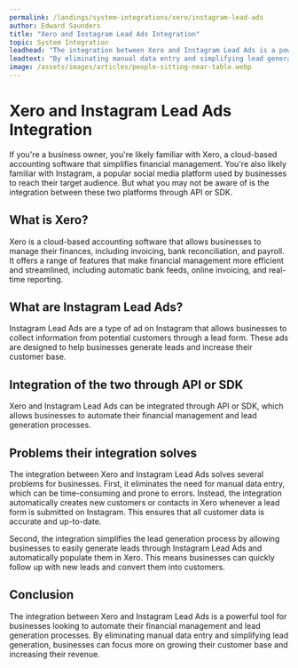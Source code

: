 ```yaml
---
permalink: /landings/system-integrations/xero/instagram-lead-ads
author: Edward Saunders
title: "Xero and Instagram Lead Ads Integration"
topic: System Integration
leadhead: "The integration between Xero and Instagram Lead Ads is a powerful tool for businesses looking to automate their financial management and lead generation processes"
leadtext: "By eliminating manual data entry and simplifying lead generation, businesses can focus more on growing their customer base and increasing their revenue."
image: /assets/images/articles/people-sitting-near-table.webp
---
```

<div class="arttext">    <h1>Xero and Instagram Lead Ads Integration</h1>
    <p>If you're a business owner, you're likely familiar with Xero, a cloud-based accounting software that simplifies financial management. You're also likely familiar with Instagram, a popular social media platform used by businesses to reach their target audience. But what you may not be aware of is the integration between these two platforms through API or SDK.</p>
    <h2>What is Xero?</h2>
    <p>Xero is a cloud-based accounting software that allows businesses to manage their finances, including invoicing, bank reconciliation, and payroll. It offers a range of features that make financial management more efficient and streamlined, including automatic bank feeds, online invoicing, and real-time reporting.</p>
    <h2>What are Instagram Lead Ads?</h2>
    <p>Instagram Lead Ads are a type of ad on Instagram that allows businesses to collect information from potential customers through a lead form. These ads are designed to help businesses generate leads and increase their customer base.</p>
    <h2>Integration of the two through API or SDK</h2>
    <p>Xero and Instagram Lead Ads can be integrated through API or SDK, which allows businesses to automate their financial management and lead generation processes.</p>
    <h2>Problems their integration solves</h2>
    <p>The integration between Xero and Instagram Lead Ads solves several problems for businesses. First, it eliminates the need for manual data entry, which can be time-consuming and prone to errors. Instead, the integration automatically creates new customers or contacts in Xero whenever a lead form is submitted on Instagram. This ensures that all customer data is accurate and up-to-date.</p>
    <p>Second, the integration simplifies the lead generation process by allowing businesses to easily generate leads through Instagram Lead Ads and automatically populate them in Xero. This means businesses can quickly follow up with new leads and convert them into customers.</p>
    <h2>Conclusion</h2>
    <p>The integration between Xero and Instagram Lead Ads is a powerful tool for businesses looking to automate their financial management and lead generation processes. By eliminating manual data entry and simplifying lead generation, businesses can focus more on growing their customer base and increasing their revenue.</p>
</div>